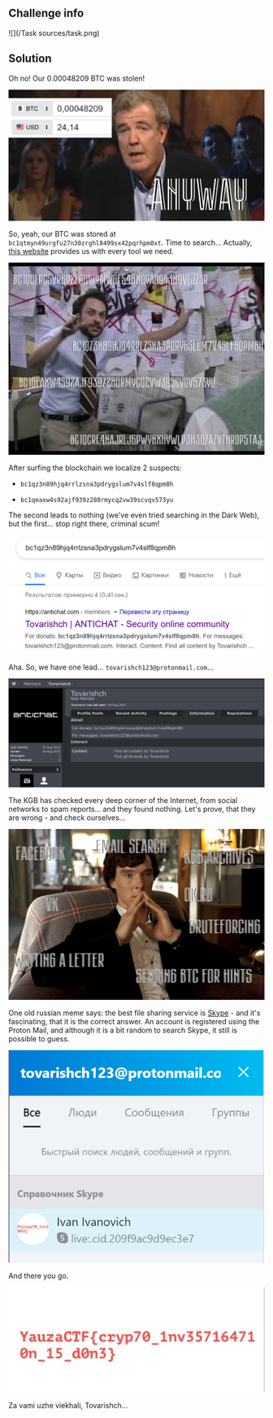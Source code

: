 ## Challenge info

![](/Task sources/task.png)

## Solution

Oh no! Our 0.00048209 BTC was stolen!

![](images/01-anyway.png)

So, yeah, our BTC was stored at `bc1qtmyn49urgfu27n30zrghl8499sx42pqrhpm8xt`. Time to search... Actually, [this website](https://www.blockchain.com) provides us with every tool we need.

![](images/02-btc.png)

After surfing the blockchain we localize 2 suspects: 

- `bc1qz3n89hjq4rrlzsna3pdrygslum7v4slf8qpm8h`

- `bc1qeaxw4s92ajf939z280rmycq2vw39scvqv573yu`

The second leads to nothing (we've even tried searching in the Dark Web), but the first... stop right there, criminal scum!

![](images/03-google.png)

Aha. So, we have one lead... `tovarishch123@protonmail.com`...

![](images/04-forum.png)

The KGB has checked every deep corner of the Internet, from social networks to spam reports... and they found nothing. Let's prove, that they are wrong - and check ourselves...

![h](images/05-search.png)

One old russian meme says: the best file sharing service is [Skype](https://www.youtube.com/watch?v=g5R8eFrEnRI) - and it's fascinating, that it is the correct answer. An account is registered using the Proton Mail, and although it is a bit random to search Skype, it still is possible to guess.

![](images/06-skype.png)

And there you go.

![](images/07-profile-picture.png)

Za vami uzhe viekhali, Tovarishch...
